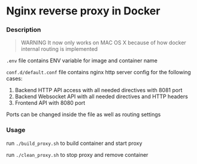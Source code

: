 # Nginx reverse proxy in Docker

### Description

> WARNING
> It now only works on MAC OS X because of how docker internal routing is implemented

`.env` file contains ENV variable for image and container name


`conf.d/default.conf` file contains nginx http server config for the following cases:
1. Backend HTTP API access with all needed directives with 8081 port
2. Backend Websocket API with all needed directives and HTTP headers
3. Frontend API with 8080 port

Ports can be changed inside the file as well as routing settings

### Usage

run `./build_proxy.sh` to build container and start proxy

run `./clean_proxy.sh` to stop proxy and remove container
